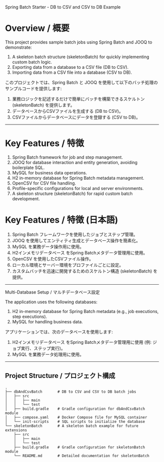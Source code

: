 Spring Batch Starter - DB to CSV and CSV to DB Example

# Overview / 概要

This project provides sample batch jobs using Spring Batch and JOOQ to demonstrate:
1.	A skeleton batch structure (skeletonBatch) for quickly implementing custom batch logic.
2.	Exporting data from a database to a CSV file (DB to CSV).
3.	Importing data from a CSV file into a database (CSV to DB).

このプロジェクトでは、Spring Batch と JOOQ を使用して以下のバッチ処理のサンプルコードを提供します:
1.	業務ロジックを記述するだけで簡単にバッチを構築できるスケルトン (skeletonBatch) を提供します。
2.	データベースからCSVファイルを生成する (DB to CSV)。
3.	CSVファイルからデータベースにデータを登録する (CSV to DB)。

---

# Key Features / 特徴
1.	Spring Batch framework for job and step management.
2.	JOOQ for database interaction and entity generation, avoiding boilerplate SQL.
3.	MySQL for business data operations.
4.	H2 in-memory database for Spring Batch metadata management.
5.	OpenCSV for CSV file handling.
6.	Profile-specific configurations for local and server environments.
7.	A skeleton structure (skeletonBatch) for rapid custom batch development.

# Key Features / 特徴 (日本語)
1.	Spring Batch フレームワークを使用したジョブとステップ管理。
2.	JOOQ を使用してエンティティ生成とデータベース操作を簡素化。
3.	MySQL を業務データ操作用に使用。
4.	H2インメモリデータベース をSpring Batchメタデータ管理用に使用。
5.	OpenCSV を使用したCSVファイル操作。
6.	ローカル環境とサーバー環境をプロファイルごとに設定。
7.	カスタムバッチを迅速に開発するためのスケルトン構造 (skeletonBatch) を提供。

---

Multi-Database Setup / マルチデータベース設定

The application uses the following databases:
1.	H2 in-memory database for Spring Batch metadata (e.g., job executions, step executions).
2.	MySQL for handling business data.

アプリケーションでは、次のデータベースを使用します:
1.	H2インメモリデータベース をSpring Batchメタデータ管理用に使用 (例: ジョブ実行、ステップ実行)。
2.	MySQL を業務データ処理用に使用。

---

## Project Structure / プロジェクト構成
```plaintext
.
├── dbAndCsvBatch       # DB to CSV and CSV to DB batch jobs
│   ├── src
│   │   ├── main
│   │   └── test
│   ├── build.gradle    # Gradle configuration for dbAndCsvBatch module
│   ├── compose.yaml    # Docker Compose file for MySQL container
│   └── init-scripts    # SQL scripts to initialize the database
└── skeletonBatch       # A skeleton batch example for future extensions
    ├── src
    │   ├── main
    │   └── test
    ├── build.gradle    # Gradle configuration for skeletonBatch module
    └── README.md       # Detailed documentation for skeletonBatch
